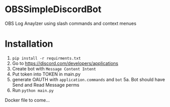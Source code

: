 # OBSSimpleDiscordBot

OBS Log Anaylzer using slash commands and context menues

# Installation
1. `pip install -r requirments.txt`
2. Go to https://discord.com/developers/applications
3. Create bot with `Message Content Intent` 
4. Put token into TOKEN in main.py
5. generate OAUTH with `application.commands` and `bot`
  5a. Bot should have Send and Read Message perms
6. Run `python main.py`

Docker file to come...
